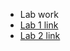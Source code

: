 - Lab work
- [Lab 1 link](https://pranshubijukchhe.github.io/wt-git-assignment/Lab/lab1/)
- [Lab 2 link](https://pranshubijukchhe.github.io/wt-git-assignment/Lab/lab2)
